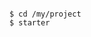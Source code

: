 <!-- usedin: [ _includes/_inlines/Deployment/common/cloud66-starter/cloud66-starter_get-started.md] -->

```

$ cd /my/project
$ starter

```
